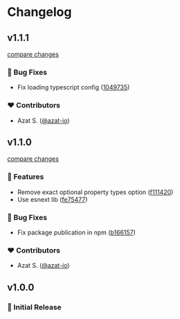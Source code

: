 # Changelog

## v1.1.1

[compare changes](https://github.com/azat-io/typescript-config/compare/v1.1.0...v1.1.1)

### 🐞 Bug Fixes

- Fix loading typescript config ([1049735](https://github.com/azat-io/typescript-config/commit/1049735))

### ❤️ Contributors

- Azat S. ([@azat-io](https://github.com/azat-io))

## v1.1.0

[compare changes](https://github.com/azat-io/typescript-config/compare/v1.0.0...v1.1.0)

### 🚀 Features

- Remove exact optional property types option ([f111420](https://github.com/azat-io/typescript-config/commit/f111420))
- Use esnext lib ([fe75477](https://github.com/azat-io/typescript-config/commit/fe75477))

### 🐞 Bug Fixes

- Fix package publication in npm ([b166157](https://github.com/azat-io/typescript-config/commit/b166157))

### ❤️ Contributors

- Azat S. ([@azat-io](https://github.com/azat-io))

## v1.0.0

### 🎉 Initial Release
